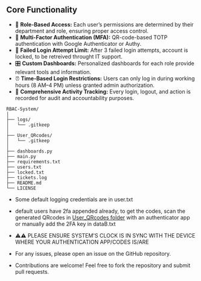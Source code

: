 
## Core Functionality
- 👥 **Role-Based Access:** Each user’s permissions are determined by their department and role, ensuring proper access control.
- 📱 **Multi-Factor Authentication (MFA):** QR-code-based TOTP authentication with Google Authenticator or Authy.
- 🔏 **Failed Login Attempt Limit:** After 3 failed login attempts, account is locked, to be retreived throught IT support.
- 🎛️ **Custom Dashboards:** Personalized dashboards for each role provide relevant tools and information.  
- ⏰ **Time-Based Login Restrictions:** Users can only log in during working hours (8 AM–4 PM) unless granted admin authorization.  
- 📌 **Comprehensive Activity Tracking:** Every login, logout, and action is recorded for audit and accountability purposes.

```
RBAC-System/
│
├── logs/                        
│   └── .gitkeep
│
├── User_QRcodes/               
│   └── .gitkeep
│
├── dashboards.py               
├── main.py                      
├── requirements.txt
├── users.txt
├── locked.txt
├── tickets.log             
├── README.md                    
└── LICENSE                 
```
- Some default logging credentials are in user.txt
- default users have 2fa appended already, to get the codes, scan the generated QRcodes in [User_QRcodes folder](User_QRcodes/) with an authenticator app or manually add the 2FA key in dataB.txt


- ⚠⚠ PLEASE ENSURE SYSTEM'S CLOCK IS IN SYNC WITH THE DEVICE WHERE YOUR AUTHENTICATION APP/CODES IS/ARE
- For any issues, please open an issue on the GitHub repository.

- Contributions are welcome! Feel free to fork the repository and submit pull requests.



